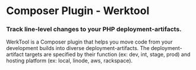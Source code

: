 # Composer Plugin - Werktool

### Track line-level changes to your PHP deployment-artifacts.

WerkTool is a Composer plugin that helps you move code from your development builds into diverse deployment-artifacts. The deployment-artifact targets are specified by their function (ex: dev, int, stage, prod) and hosting platform (ex: local, linode, aws, rackspace).
